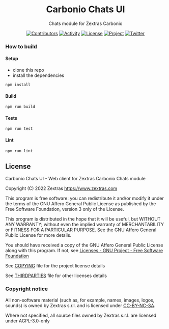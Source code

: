 <!--
SPDX-FileCopyrightText: 2022 Zextras <https://www.zextras.com>
SPDX-License-Identifier: AGPL-3.0-only
-->
<div align="center">
  <h1>Carbonio Chats UI</h1>
</div>

<div align="center">

  Chats module for Zextras Carbonio

  [![Contributors][contributors-badge]][contributors]
  [![Activity][activity-badge]][activity]
  [![License][license-badge]](COPYING)
  [![Project][project-badge]][project]
  [![Twitter][twitter-badge]][twitter]

</div>

### How to build

#### Setup

- clone this repo
- install the dependencies
```
npm install
```

#### Build

```
npm run build
```

#### Tests

```
npm run test
```

#### Lint

```
npm run lint
```

## License
Carbonio Chats UI - Web client for Zextras Carbonio Chats module

Copyright (C) 2022 Zextras <https://www.zextras.com>

This program is free software: you can redistribute it and/or modify it
under the terms of the GNU Affero General Public License as published by
the Free Software Foundation, version 3 only of the License.

This program is distributed in the hope that it will be useful, but WITHOUT
ANY WARRANTY; without even the implied warranty of MERCHANTABILITY or
FITNESS FOR A PARTICULAR PURPOSE. See the GNU Affero General Public License
for more details.

You should have received a copy of the GNU Affero General Public License
along with this program. If not, see [Licenses - GNU Project - Free
Software Foundation](https://www.gnu.org/licenses/licenses.html
"https://www.gnu.org/licenses/licenses.html")

See [COPYING](COPYING) file for the project license details

See [THIRDPARTIES](THIRDPARTIES) file for other licenses details

### Copyright notice

All non-software material (such as, for example, names, images, logos, sounds) is owned by Zextras s.r.l. and is licensed under [CC-BY-NC-SA](https://creativecommons.org/licenses/by-nc-sa/4.0/).

Where not specified, all source files owned by Zextras s.r.l. are licensed under AGPL-3.0-only

[contributors-badge]: https://img.shields.io/github/contributors/zextras/carbonio-chats-ui "Contributors"
[contributors]: https://github.com/zextras/carbonio-chats-ui/graphs/contributors "Contributors"
[activity-badge]: https://img.shields.io/github/commit-activity/m/zextras/carbonio-chats-ui "Activity"
[activity]: https://github.com/zextras/carbonio-chats-ui/pulse "Activity"
[license-badge]: https://img.shields.io/badge/license-AGPL%203-green "License AGPL 3"
[project-badge]: https://img.shields.io/badge/project-carbonio-informational "Project Carbonio"
[project]: https://www.zextras.com/carbonio/ "Project Carbonio"
[twitter-badge]: https://img.shields.io/twitter/follow/zextras?style=social&logo=twitter "Follow on Twitter"
[twitter]: https://twitter.com/intent/follow?screen_name=zextras "Follow Zextras on Twitter"
